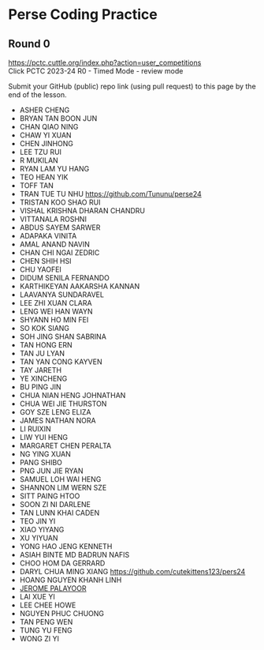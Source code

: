 # Perse Coding Practice 

## Round 0
https://pctc.cuttle.org/index.php?action=user_competitions   
Click PCTC 2023-24 R0 - Timed Mode - review mode

Submit your GitHub (public) repo link (using pull request) to this page by the end of the lesson.
- ASHER CHENG 
- BRYAN TAN BOON JUN
- CHAN QIAO NING
- CHAW YI XUAN
- CHEN JINHONG
- LEE TZU RUI
- R MUKILAN
- RYAN LAM YU HANG
- TEO HEAN YIK
- TOFF TAN
- TRAN TUE TU NHU https://github.com/Tununu/perse24
- TRISTAN KOO SHAO RUI
- VISHAL KRISHNA DHARAN CHANDRU
- VITTANALA ROSHNI
- ABDUS SAYEM SARWER
- ADAPAKA VINITA
- AMAL ANAND NAVIN
- CHAN CHI NGAI ZEDRIC
- CHEN SHIH HSI
- CHU YAOFEI
- DIDUM SENILA FERNANDO
- KARTHIKEYAN AAKARSHA KANNAN
- LAAVANYA SUNDARAVEL
- LEE ZHI XUAN CLARA
- LENG WEI HAN WAYN
- SHYANN HO MIN FEI
- SO KOK SIANG
- SOH JING SHAN SABRINA
- TAN HONG ERN
- TAN JU LYAN
- TAN YAN CONG KAYVEN
- TAY JARETH
- YE XINCHENG
- BU PING JIN
- CHUA NIAN HENG JOHNATHAN
- CHUA WEI JIE THURSTON
- GOY SZE LENG ELIZA
- JAMES NATHAN NORA
- LI RUIXIN
- LIW YUI HENG
- MARGARET CHEN PERALTA
- NG YING XUAN
- PANG SHIBO
- PNG JUN JIE RYAN
- SAMUEL LOH WAI HENG
- SHANNON LIM WERN SZE
- SITT PAING HTOO
- SOON ZI NI DARLENE
- TAN LUNN KHAI CADEN
- TEO JIN YI
- XIAO YIYANG
- XU YIYUAN
- YONG HAO JENG KENNETH
- ASIAH BINTE MD BADRUN NAFIS
- CHOO HOM DA GERRARD
- DARYL CHUA MING XIANG https://github.com/cutekittens123/pers24
- HOANG NGUYEN KHANH LINH
- [JEROME PALAYOOR](https://github.com/jeromepalayoor/persecoding)
- LAI XUE YI
- LEE CHEE HOWE
- NGUYEN PHUC CHUONG
- TAN PENG WEN
- TUNG YU FENG
- WONG ZI YI

